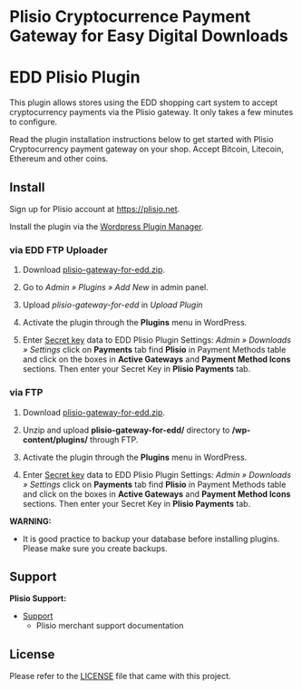 Plisio Cryptocurrence Payment Gateway for Easy Digital Downloads
=====================================================

# EDD Plisio Plugin

This plugin allows stores using the EDD shopping cart system to accept cryptocurrency payments via the Plisio gateway. It only takes a few minutes to configure.

Read the plugin installation instructions below to get started with Plisio Cryptocurrency payment gateway on your shop.
Accept Bitcoin, Litecoin, Ethereum and other coins.

## Install

Sign up for Plisio account at <https://plisio.net>.

Install the plugin via the [Wordpress Plugin Manager](https://wordpress.org/plugins/).

### via EDD FTP Uploader

1. Download [plisio-gateway-for-edd.zip](https://github.com/Plisio/easy-digital-download-plugin/releases/).

2. Go to *Admin » Plugins » Add New* in admin panel.

3. Upload *plisio-gateway-for-edd* in *Upload Plugin*

4. Activate the plugin through the **Plugins** menu in WordPress.

5. Enter [Secret key](https://plisio.net/account/api) data to EDD Plisio Plugin Settings: *Admin » Downloads » Settings* click on **Payments** tab find **Plisio** in Payment Methods table and click on the boxes in **Active Gateways** and **Payment Method Icons** sections. Then enter your Secret Key in **Plisio Payments** tab.

### via FTP

1. Download [plisio-gateway-for-edd.zip](https://github.com/Plisio/easy-digital-download-plugin/releases/).

2. Unzip and upload **plisio-gateway-for-edd/** directory to **/wp-content/plugins/** through FTP.

3. Activate the plugin through the **Plugins** menu in WordPress.

4. Enter [Secret key](https://plisio.net/account/api) data to EDD Plisio Plugin Settings: *Admin » Downloads » Settings* click on **Payments** tab find **Plisio** in Payment Methods table and click on the boxes in **Active Gateways** and **Payment Method Icons** sections. Then enter your Secret Key in **Plisio Payments** tab.

**WARNING:** 
* It is good practice to backup your database before installing plugins. Please make sure you create backups.

## Support

**Plisio Support:**

* [Support](https://plisio.net/documentation)
  * Plisio merchant support documentation

## License

Please refer to the [LICENSE](https://github.com/Plisio/easy-digital-download-plugin/blob/main/LICENSE) file that came with this project.